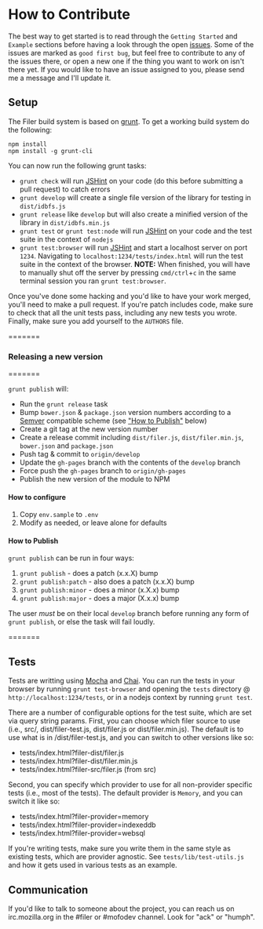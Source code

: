 # How to Contribute

The best way to get started is to read through the `Getting Started` and `Example`
sections before having a look through the open [issues](https://github.com/js-platform/filer/issues).
Some of the issues are marked as `good first bug`, but feel free to contribute to
any of the issues there, or open a new one if the thing you want to work on isn't
there yet. If you would like to have an issue assigned to you, please send me a
message and I'll update it.

## Setup

The Filer build system is based on [grunt](http://gruntjs.com/). To get a working build system
do the following:

```
npm install
npm install -g grunt-cli
```

You can now run the following grunt tasks:
* `grunt check` will run [JSHint](http://www.jshint.com/) on your code (do this before submitting a pull request) to catch errors
* `grunt develop` will create a single file version of the library for testing in `dist/idbfs.js`
* `grunt release` like `develop` but will also create a minified version of the library in `dist/idbfs.min.js`
* `grunt test` or `grunt test:node` will run [JSHint](http://www.jshint.com/) on your code and the test suite in the context of `nodejs`
* `grunt test:browser` will run [JSHint](http://www.jshint.com/) and start a localhost server on port `1234`. Navigating to `localhost:1234/tests/index.html` will run the test suite in the context of the browser. **NOTE:** When finished, you will have to manually shut off the server by pressing `cmd/ctrl`+`c` in the same terminal session you ran `grunt test:browser`.

Once you've done some hacking and you'd like to have your work merged, you'll need to
make a pull request. If you're patch includes code, make sure to check that all the
unit tests pass, including any new tests you wrote. Finally, make sure you add yourself
to the `AUTHORS` file.

=======
### Releasing a new version
=======

`grunt publish` will:

* Run the `grunt release` task
* Bump `bower.json` & `package.json` version numbers according to a [Semver](http://semver.org/) compatible scheme (see ["How to Publish"](#how-to-publish) below)
* Create a git tag at the new version number
* Create a release commit including `dist/filer.js`, `dist/filer.min.js`, `bower.json` and `package.json`
* Push tag & commit to `origin/develop`
* Update the `gh-pages` branch with the contents of the `develop` branch
* Force push the `gh-pages` branch to `origin/gh-pages`
* Publish the new version of the module to NPM

#### How to configure
1. Copy `env.sample` to `.env`
2. Modify as needed, or leave alone for defaults

#### How to Publish
`grunt publish` can be run in four ways:

1.  `grunt publish` - does a patch (x.x.X) bump
2.  `grunt publish:patch` - also does a patch (x.x.X) bump
3.  `grunt publish:minor` - does a minor (x.X.x) bump
4.  `grunt publish:major` - does a major (X.x.x) bump

The user *must* be on their local `develop` branch before running any form of `grunt publish`, or else the task will fail loudly.

=======
## Tests

Tests are writting using [Mocha](http://visionmedia.github.io/mocha/) and [Chai](http://chaijs.com/api/bdd/).
You can run the tests in your browser by running `grunt test-browser` and opening the `tests` directory @ `http://localhost:1234/tests`, or in a nodejs context by running `grunt test`.

There are a number of configurable options for the test suite, which are set via query string params.
First, you can choose which filer source to use (i.e., src/, dist/filer-test.js, dist/filer.js or dist/filer.min.js).
The default is to use what is in /dist/filer-test.js, and you can switch to other versions like so:
* tests/index.html?filer-dist/filer.js
* tests/index.html?filer-dist/filer.min.js
* tests/index.html?filer-src/filer.js (from src)

Second, you can specify which provider to use for all non-provider specific tests (i.e., most of the tests).
The default provider is `Memory`, and you can switch it like so:
* tests/index.html?filer-provider=memory
* tests/index.html?filer-provider=indexeddb
* tests/index.html?filer-provider=websql

If you're writing tests, make sure you write them in the same style as existing tests, which are
provider agnostic. See `tests/lib/test-utils.js` and how it gets used in various tests as
an example.

## Communication

If you'd like to talk to someone about the project, you can reach us on irc.mozilla.org in the #filer or #mofodev channel. Look for "ack" or "humph".

